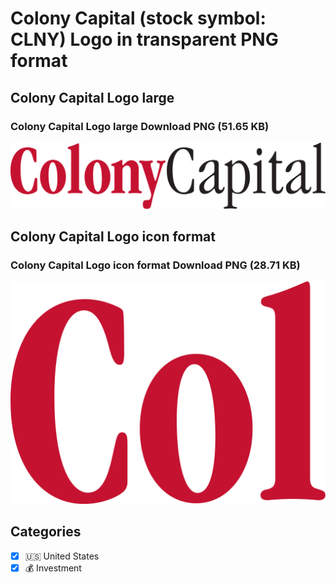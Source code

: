 # Colony Capital (stock symbol: CLNY) Logo in transparent PNG format

## Colony Capital Logo large

### Colony Capital Logo large Download PNG (51.65 KB)

![Colony Capital Logo large Download PNG (51.65 KB)](/img/orig/CLNY_BIG-d473c436.png)

## Colony Capital Logo icon format

### Colony Capital Logo icon format Download PNG (28.71 KB)

![Colony Capital Logo icon format Download PNG (28.71 KB)](/img/orig/CLNY-22d6184e.png)



## Categories
- [x] 🇺🇸 United States
- [x] 💰 Investment
